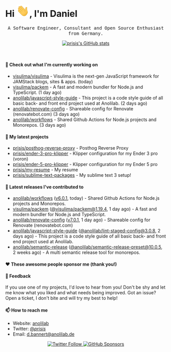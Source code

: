 <h1>Hi <img src="https://github.com/prisis/prisis/blob/main/images/hi.gif?raw=true" width="40px" />, I'm Daniel</h1>
<p align="center">
    <samp>A Software Engineer, Consultant and Open Source Enthusiast from Germany.</samp>
</p>

<p align="center">
    <a href="https://github.com/prisis">
        <img alt="prisis's GitHub stats" src="https://github-readme-stats.vercel.app/api?username=prisis&count_private=true&show_icons=true&hide_title=true&include_all_commits=true">
    </a>
</p>

<br/>

#### 👷 Check out what I'm currently working on

- [visulima/visulima](https://github.com/visulima/visulima) - Visulima is the next-gen JavaScript framework for JAMStack blogs, sites &amp; apps. (today)
- [visulima/packem](https://github.com/visulima/packem) - A fast and modern bundler for Node.js and TypeScript. (1 day ago)
- [anolilab/javascript-style-guide](https://github.com/anolilab/javascript-style-guide) - This project is a code style guide of all basic back- and front end project used at Anolilab. (2 days ago)
- [anolilab/renovate-config](https://github.com/anolilab/renovate-config) - Shareable config for Renovate (renovatebot.com) (3 days ago)
- [anolilab/workflows](https://github.com/anolilab/workflows) - Shared Github Actions for Node.js projects and Monorepos. (3 days ago)

#### 🌱 My latest projects

- [prisis/posthog-reverse-proxy](https://github.com/prisis/posthog-reverse-proxy) - Posthog Reverse Proxy
- [prisis/ender-3-pro-klipper](https://github.com/prisis/ender-3-pro-klipper) - Klipper configuration for my Ender 3 pro (voron)
- [prisis/ender-5-pro-klipper](https://github.com/prisis/ender-5-pro-klipper) - Klipper configuration for my Ender 5 pro
- [prisis/my-resume](https://github.com/prisis/my-resume) - My resume
- [prisis/sublime-text-packages](https://github.com/prisis/sublime-text-packages) - My sublime text 3 setup!

#### 🔭 Latest releases I've contributed to

- [anolilab/workflows](https://github.com/anolilab/workflows) ([v6.0.1](https://github.com/anolilab/workflows/releases/tag/v6.0.1), today) - Shared Github Actions for Node.js projects and Monorepos.
- [visulima/packem](https://github.com/visulima/packem) ([@visulima/packem@1.19.4](https://github.com/visulima/packem/releases/tag/%40visulima/packem%401.19.4), 1 day ago) - A fast and modern bundler for Node.js and TypeScript.
- [anolilab/renovate-config](https://github.com/anolilab/renovate-config) ([v7.0.1](https://github.com/anolilab/renovate-config/releases/tag/v7.0.1), 1 day ago) - Shareable config for Renovate (renovatebot.com)
- [anolilab/javascript-style-guide](https://github.com/anolilab/javascript-style-guide) ([@anolilab/lint-staged-config@3.0.8](https://github.com/anolilab/javascript-style-guide/releases/tag/%40anolilab/lint-staged-config%403.0.8), 2 days ago) - This project is a code style guide of all basic back- and front end project used at Anolilab.
- [anolilab/semantic-release](https://github.com/anolilab/semantic-release) ([@anolilab/semantic-release-preset@10.0.5](https://github.com/anolilab/semantic-release/releases/tag/%40anolilab/semantic-release-preset%4010.0.5), 2 weeks ago) - A multi semantic release tool for monorepos.

#### ❤️ These awesome people sponsor me (thank you!)


#### 💬 Feedback

If you use one of my projects, I'd love to hear from you! Don't be shy and let me know what you liked
and what needs being improved. Got an issue? Open a ticket, I don't bite and will try my best to help!

#### 📫 How to reach me

- Website: [anolilab](https://anolilab.com)
- Twitter: [@_prisis_](https://twitter.com/_prisis_)
- Email: [d.bannert@anolilab.de](mailto://d.bannert@anolilab.de)

<p align="center">
    <a href="https://twitter.com/_prisis_">
        <img alt="Twitter Follow" src="https://img.shields.io/twitter/follow/_prisis_?style=for-the-badge">
    </a>
    <a href="https://github.com/sponsors/prisis">
        <img alt="GitHub Sponsors" src="https://img.shields.io/static/v1?label=Sponsor&message=%E2%9D%A4&logo=GitHub&style=for-the-badge">
    </a>
</p>
